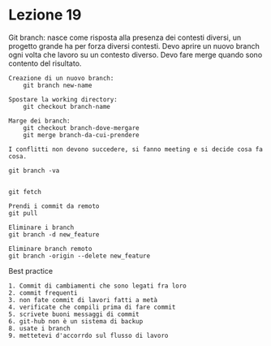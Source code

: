 # Lezione 19
Git 
    branch: nasce come risposta alla presenza dei contesti diversi, un progetto grande ha per forza diversi contesti.
    Devo aprire un nuovo branch ogni volta che lavoro su un contesto diverso.
    Devo fare merge quando sono contento del risultato.
    
    Creazione di un nuovo branch:   
        git branch new-name 

    Spostare la working directory:
        git checkout branch-name
        
    Marge dei branch:
        git checkout branch-dove-mergare
        git merge branch-da-cui-prendere
        
    I conflitti non devono succedere, si fanno meeting e si decide cosa fa cosa.
    
    git branch -va
    
    
    git fetch 
    
    Prendi i commit da remoto
    git pull
    
    Eliminare i branch 
    git branch -d new_feature
    
    Eliminare branch remoto
    git branch -origin --delete new_feature
    
    
Best practice
    
    1. Commit di cambiamenti che sono legati fra loro
    2. commit frequenti
    3. non fate commit di lavori fatti a metà
    4. verificate che compili prima di fare commit
    5. scrivete buoni messaggi di commit
    6. git-hub non è un sistema di backup
    8. usate i branch
    9. mettetevi d'accorrdo sul flusso di lavoro
